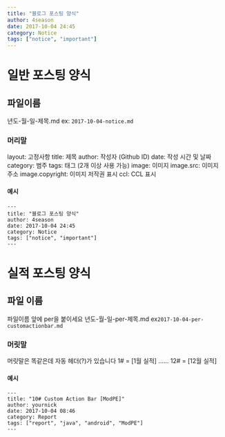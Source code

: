 ```yaml
---
title: "블로그 포스팅 양식" 
author: 4season
date: 2017-10-04 24:45
category: Notice
tags: ["notice", "important"]
---
```


# 일반 포스팅 양식

## 파일이름
년도-월-일-제목.md 
ex: ```2017-10-04-notice.md```

### 머리말
layout: 고정사항
title: 제목
author: 작성자 (Github ID)
date: 작성 시간 및 날짜
category: 범주
tags: 태그 (2개 이상 사용 가능)
image: 이미지
image.src: 이미지 주소
image.copyright: 이미지 저작권 표시
ccl: CCL 표시

#### 예시
```
---
title: "블로그 포스팅 양식" 
author: 4season
date: 2017-10-04 24:45
category: Notice
tags: ["notice", "important"]
---
```

# 실적 포스팅 양식

## 파일 이름
파일이름 앞에 per을 붙이세요
년도-월-일-per-제목.md
ex```2017-10-04-per-customactionbar.md```

### 머릿말
머릿말은 똑같은데 자동 헤더(?)가 있습니다
1# = [1월 실적]
......
12# = [12월 실적]

#### 예시
```
---
title: "10# Custom Action Bar [ModPE]" 
author: yournick
date: 2017-10-04 08:46
category: Report
tags: ["report", "java", "android", "ModPE"]
---
```